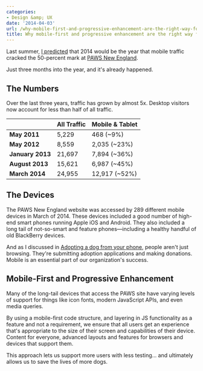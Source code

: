 ```yaml
---
categories:
- Design &amp; UX
date: '2014-04-03'
url: /why-mobile-first-and-progressive-enhancement-are-the-right-way-forward/
title: Why mobile-first and progressive enhancement are the right way forward
---
```


Last summer, <a href="https://gomakethings.com/adopting-a-dog-from-your-phone/">I predicted</a> that 2014 would be the year that mobile traffic cracked the 50-percent mark at <a href="http://www.pawsnewengland.com/">PAWS New England</a>.

Just three months into the year, and it's already happened.

<!--more-->

<h2>The Numbers</h2>

Over the last three years, traffic has grown by almost 5x. Desktop visitors now account for less than half of all traffic.

<table>
    <thead>
        <tr>
            <th></th>
            <th>All Traffic</th>
            <th>Mobile &amp; Tablet</th>
        </tr>
    </thead>
    <tbody>
        <tr>
            <td><strong>May 2011</strong></td>
            <td>5,229</td>
            <td>468 (~9%)</td>
        </tr>
        <tr>
            <td><strong>May 2012</strong></td>
            <td>8,559</td>
            <td>2,035 (~23%)</td>
        </tr>
        <tr>
            <td><strong>January 2013</strong></td>
            <td>21,697</td>
            <td>7,894 (~36%)</td>
        </tr>
        <tr>
            <td><strong>August 2013</strong></td>
            <td>15,621</td>
            <td>6,987 (~45%)</td>
        </tr>
        <tr>
            <td><strong>March 2014</strong></td>
            <td>24,955</td>
            <td>12,917 (~52%)</td>
        </tr>
    </tbody>
</table>

<h2>The Devices</h2>

The PAWS New England website was accessed by 289 different mobile devices in March of 2014. These devices included a good number of high-end smart phones running Apple iOS and Android. They also included a long tail of not-so-smart and feature phones&mdash;including a healthy handful of old BlackBerry devices.

And as I discussed in <a href="https://gomakethings.com/adopting-a-dog-from-your-phone/">Adopting a dog from your phone</a>, people aren't just browsing. They're submitting adoption applications and making donations. Mobile is an essential part of our organization's success.

<h2>Mobile-First and Progressive Enhancement</h2>

Many of the long-tail devices that access the PAWS site have varying levels of support for things like icon fonts, modern JavaScript APIs, and even media queries.

By using a mobile-first code structure, and layering in JS functionality as a feature and not a requirement, we ensure that all users get an experience that's appropriate to the size of their screen and capabilities of their device. Content for everyone, advanced layouts and features for browsers and devices that support them.

This approach lets us support more users with less testing... and ultimately allows us to save the lives of more dogs.
